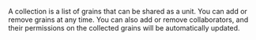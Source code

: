A collection is a list of grains that can be shared as a unit.
You can add or remove grains at any time.
You can also add or remove collaborators, and their permissions on the
collected grains will be automatically updated.
